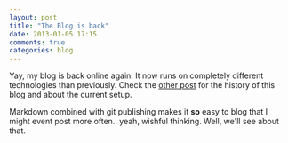 ```yaml
---
layout: post
title: "The Blog is back"
date: 2013-01-05 17:15
comments: true
categories: blog
---
```


Yay, my blog is back online again. It now runs on completely different technologies than previously. Check the [other post][1] for the history of this blog and about the current setup.

Markdown combined with git publishing makes it **so** easy to blog that I might event post more often.. yeah, wishful thinking.  Well, we'll see about that.

[1]: /blog/2013/01/05/site-history-going-static-with-octopress-and-github-pages/